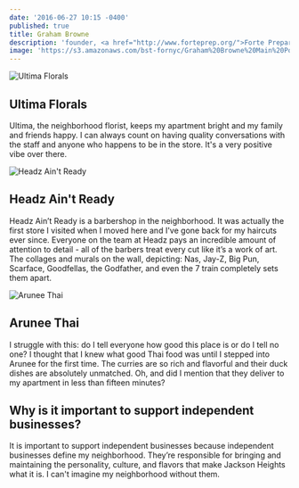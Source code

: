 ```yaml
---
date: '2016-06-27 10:15 -0400'
published: true
title: Graham Browne
description: 'founder, <a href="http://www.forteprep.org/">Forte Preparatory Academy</a>'
image: 'https://s3.amazonaws.com/bst-fornyc/Graham%20Browne%20Main%20Portrait.jpg'
---
```

![Ultima Florals](https://s3.amazonaws.com/bst-fornyc/Graham%20Browne%20Ultima%20Florists.jpg)

## Ultima Florals

Ultima, the neighborhood florist, keeps my apartment bright and my family and friends happy. I can always count on having quality conversations with the staff and anyone who happens to be in the store. It's a very positive vibe over there. 

![Headz Ain't Ready](https://s3.amazonaws.com/bst-fornyc/Graham%20Browne%20Headz%20Ain't%20Ready.jpg)
## Headz Ain't Ready 

Headz Ain’t Ready is a barbershop in the neighborhood. It was actually the first store I visited when I moved here and I've gone back for my haircuts ever since. Everyone on the team at Headz pays an incredible amount of attention to detail - all of the barbers treat every cut like it’s a work of art. The collages and murals on the wall, depicting: Nas, Jay-Z, Big Pun, Scarface, Goodfellas, the Godfather, and even the 7 train completely sets them apart. 

![Arunee Thai](https://s3.amazonaws.com/bst-fornyc/Graham%20Browne%20Arunee%20Thai.jpg)
## Arunee Thai 

I struggle with this: do I tell everyone how good this place is or do I tell no one? I thought that I knew what good Thai food was until I stepped into Arunee for the first time. The curries are so rich and flavorful and their duck dishes are absolutely unmatched. Oh, and did I mention that they deliver to my apartment in less than fifteen minutes? 

## Why is it important to support independent businesses?
It is important to support independent businesses because independent businesses define my neighborhood. They’re responsible for bringing and maintaining the personality, culture, and flavors that make Jackson Heights what it is. I can't imagine my neighborhood without them.
